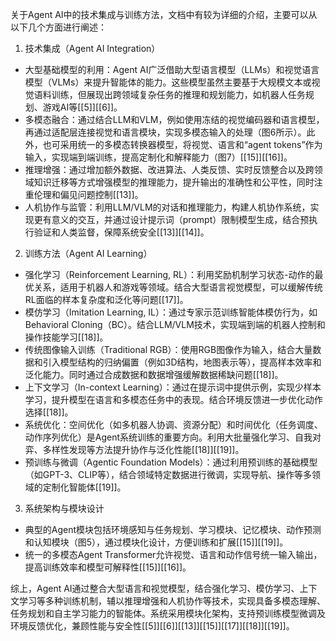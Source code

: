 关于Agent AI中的技术集成与训练方法，文档中有较为详细的介绍，主要可以从以下几个方面进行阐述：

1. 技术集成（Agent AI Integration）  
- 大型基础模型的利用：Agent AI广泛借助大型语言模型（LLMs）和视觉语言模型（VLMs）来提升智能体的能力。这些模型虽然主要基于大规模文本或视觉语料训练，但展现出跨领域复杂任务的推理和规划能力，如机器人任务规划、游戏AI等[[5]][[6]]。  
- 多模态融合：通过结合LLM和VLM，例如使用冻结的视觉编码器和语言模型，再通过适配层连接视觉和语言模块，实现多模态输入的处理（图6所示）。此外，也可采用统一的多模态转换器模型，将视觉、语言和“agent tokens”作为输入，实现端到端训练，提高定制化和解释能力（图7）[[15]][[16]]。  
- 推理增强：通过增加额外数据、改进算法、人类反馈、实时反馈整合以及跨领域知识迁移等方式增强模型的推理能力，提升输出的准确性和公平性，同时注重伦理和偏见问题控制[[13]]。  
- 人机协作与监管：利用LLM/VLM的对话和推理能力，构建人机协作系统，实现更有意义的交互，并通过设计提示词（prompt）限制模型生成，结合预执行验证和人类监督，保障系统安全[[13]][[14]]。

2. 训练方法（Agent AI Learning）  
- 强化学习（Reinforcement Learning, RL）：利用奖励机制学习状态-动作的最优关系，适用于机器人和游戏等领域。结合大型语言视觉模型，可以缓解传统RL面临的样本复杂度和泛化等问题[[17]]。  
- 模仿学习（Imitation Learning, IL）：通过专家示范训练智能体模仿行为，如Behavioral Cloning（BC）。结合LLM/VLM技术，实现端到端的机器人控制和操作技能学习[[18]]。  
- 传统图像输入训练（Traditional RGB）：使用RGB图像作为输入，结合大量数据和引入模型结构的归纳偏置（例如3D结构，地图表示等），提高样本效率和泛化能力。同时通过合成数据和数据增强缓解数据稀缺问题[[18]]。  
- 上下文学习（In-context Learning）：通过在提示词中提供示例，实现少样本学习，提升模型在语言和多模态任务中的表现。结合环境反馈进一步优化动作选择[[18]]。  
- 系统优化：空间优化（如多机器人协调、资源分配）和时间优化（任务调度、动作序列优化）是Agent系统训练的重要方向。利用大批量强化学习、自我对弈、多样性发现等方法提升协作与泛化性能[[18]][[19]]。  
- 预训练与微调（Agentic Foundation Models）：通过利用预训练的基础模型（如GPT-3、CLIP等），结合领域特定数据进行微调，实现导航、操作等多领域的定制化智能体[[19]]。  

3. 系统架构与模块设计  
- 典型的Agent模块包括环境感知与任务规划、学习模块、记忆模块、动作预测和认知模块（图5），通过模块化设计，方便训练和扩展[[15]][[19]]。  
- 统一的多模态Agent Transformer允许视觉、语言和动作信号统一输入输出，提高训练效率和模型可解释性[[15]][[16]]。  

综上，Agent AI通过整合大型语言和视觉模型，结合强化学习、模仿学习、上下文学习等多种训练机制，辅以推理增强和人机协作等技术，实现具备多模态理解、任务规划和自主学习能力的智能体。系统采用模块化架构，支持预训练模型微调及环境反馈优化，兼顾性能与安全性[[5]][[6]][[13]][[15]][[17]][[18]][[19]]。
